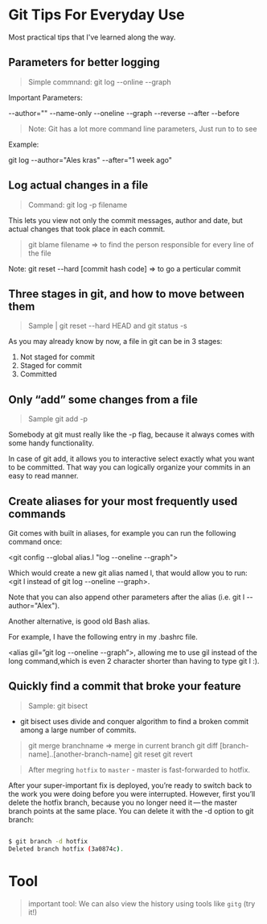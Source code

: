 # Git Tips For Everyday Use

Most practical tips that I've learned along the way.

## Parameters for better logging

> Simple commnand: git log --online --graph

Important Parameters:

--author=""
--name-only
--oneline
--graph
--reverse
--after
--before

> Note: Git has a lot more command line parameters, Just run to <man git-log> to see

Example:

git log --author="Ales kras" --after="1 week ago"

## Log actual changes in a file

> Command: git log -p filename

This lets you view not only the commit messages, author and date, but actual changes that took place in each commit.

> git blame filename => to find the person responsible for every line of the file

Note: git reset --hard [commit hash code] => to go a perticular commit

## Three stages in git, and how to move between them

> Sample | git reset --hard HEAD and git status -s

As you may already know by now, a file in git can be in 3 stages:

1. Not staged for commit
2. Staged for commit
3. Committed

## Only “add” some changes from a file

> Sample git add -p

Somebody at git must really like the -p flag, because it always comes with some handy functionality.

In case of git add, it allows you to interactive select exactly what you want to be committed. That way you can logically organize your commits in an easy to read manner.

## Create aliases for your most frequently used commands

Git comes with built in aliases, for example you can run the following command once:

<git config --global alias.l "log --oneline --graph">

Which would create a new git alias named l, that would allow you to run:
<git l instead of git log --oneline --graph>.

Note that you can also append other parameters after the alias (i.e. git l --author="Alex").

Another alternative, is good old Bash alias.

For example, I have the following entry in my .bashrc file.

<alias gil=”git log --oneline --graph”>, allowing me to use gil instead of the long command,which is even 2 character shorter than having to type git l :).

## Quickly find a commit that broke your feature

> Sample: git bisect

- git bisect uses divide and conquer algorithm to find a broken commit among a large number of commits.

> git merge branchname => merge in current branch
> git diff [branch-name]..[another-branch-name]
> git reset
> git revert


> After megring `hotfix` to `master` - master is fast-forwarded to hotfix.

After your super-important fix is deployed, you’re ready to switch back to the work you were doing before you were interrupted. However, first you’ll delete the hotfix branch, because you no longer need it — the master branch points at the same place. You can delete it with the -d option to git branch:

```bash

$ git branch -d hotfix
Deleted branch hotfix (3a0874c).

```
# Tool 
> important tool: We can also view the history using tools like `gitg` (try it!)